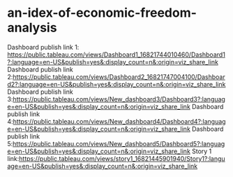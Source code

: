 # an-idex-of-economic-freedom-analysis


Dashboard publish link 1: https://public.tableau.com/views/Dashboard1_16821744010460/Dashboard1?:language=en-US&publish=yes&:display_count=n&:origin=viz_share_link
Dashboard publish link 2:https://public.tableau.com/views/Dashboard2_16821747004100/Dashboard2?:language=en-US&publish=yes&:display_count=n&:origin=viz_share_link
Dashboard publish link 3:https://public.tableau.com/views/New_dashboard3/Dashboard3?:language=en-US&publish=yes&:display_count=n&:origin=viz_share_link
Dashboard publish link 4:https://public.tableau.com/views/New_dashboard4/Dashboard4?:language=en-US&publish=yes&:display_count=n&:origin=viz_share_link
Dashboard publish link 5:https://public.tableau.com/views/New_dashboard5/Dashboard5?:language=en-US&publish=yes&:display_count=n&:origin=viz_share_link
Story 1 link:https://public.tableau.com/views/story1_16821445901940/Story1?:language=en-US&publish=yes&:display_count=n&:origin=viz_share_link
